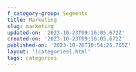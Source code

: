 ```yaml
---
f_category-group: Segments
title: Marketing
slug: marketing
updated-on: '2023-10-23T09:16:05.672Z'
created-on: '2023-10-23T09:16:05.672Z'
published-on: '2023-10-26T10:54:25.765Z'
layout: '[categories].html'
tags: categories
---
```



